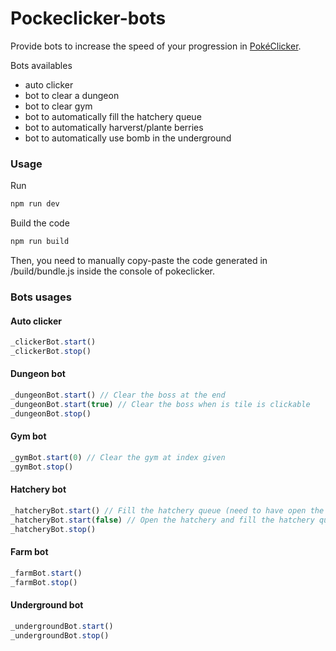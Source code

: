 # Pockeclicker-bots

Provide bots to increase the speed of your progression in [PokéClicker](https://www.pokeclicker.com).

Bots availables
- auto clicker
- bot to clear a dungeon
- bot to clear gym
- bot to automatically fill the hatchery queue
- bot to automatically harverst/plante berries
- bot to automatically use bomb in the underground

### Usage
Run
```bash
npm run dev
```

Build the code
```bash
npm run build
```

Then, you need to manually copy-paste the code generated in /build/bundle.js inside the console of pokeclicker.

### Bots usages
#### Auto clicker
```js
_clickerBot.start()
_clickerBot.stop()
```

#### Dungeon bot
```js
_dungeonBot.start() // Clear the boss at the end
_dungeonBot.start(true) // Clear the boss when is tile is clickable
_dungeonBot.stop()
```

#### Gym bot
```js
_gymBot.start(0) // Clear the gym at index given
_gymBot.stop()
```

#### Hatchery bot
```js
_hatcheryBot.start() // Fill the hatchery queue (need to have open the hatchery once)
_hatcheryBot.start(false) // Open the hatchery and fill the hatchery queue (and re-open the hatchery the the queue need to be re-filled)
_hatcheryBot.stop()
```

#### Farm bot
```js
_farmBot.start()
_farmBot.stop()
```

#### Underground bot
```js
_undergroundBot.start()
_undergroundBot.stop()
```